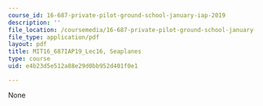 ```yaml
---
course_id: 16-687-private-pilot-ground-school-january-iap-2019
description: ''
file_location: /coursemedia/16-687-private-pilot-ground-school-january-iap-2019/e4b23d5e512a88e29d0bb952d401f0e1_MIT16_687IAP19_Lec16.pdf
file_type: application/pdf
layout: pdf
title: MIT16_687IAP19_Lec16, Seaplanes
type: course
uid: e4b23d5e512a88e29d0bb952d401f0e1

---
```

None